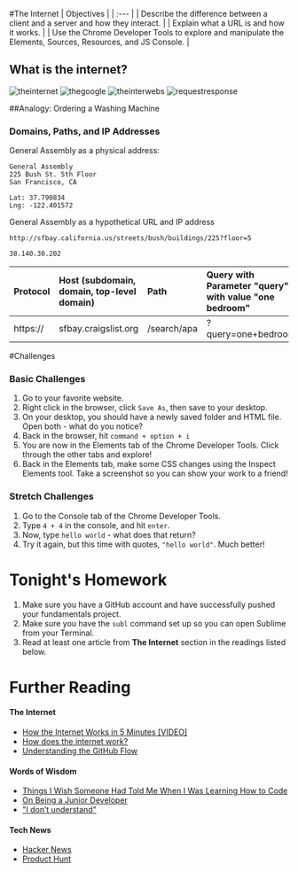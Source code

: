 #The Internet
| Objectives |
| :--- |
| Describe the difference between a client and a server and how they interact. |
| Explain what a URL is and how it works. |
| Use the Chrome Developer Tools to explore and manipulate the Elements, Sources, Resources, and JS Console. |

## What is the internet?
![theinternet](http://www.mindthesciencegap.org/wp-content/uploads/2013/07/the-internet-1024x691.jpg)
![thegoogle](http://2.bp.blogspot.com/-733-FaBo8NI/UqrprWh_2_I/AAAAAAAACUo/3EnmfKisTHI/s1600/The-Internet-map11.png)
![theinterwebs](https://mountpeaks.files.wordpress.com/2012/03/1069646562-lgl-2d-4096x40962.png)
![requestresponse](http://s.hswstatic.com/gif/internet-diagram.gif)

##Analogy: Ordering a Washing Machine

### Domains, Paths, and IP Addresses

General Assembly as a physical address:

```
General Assembly
225 Bush St. 5th Floor
San Francisco, CA

Lat: 37.790834
Lng: -122.401572
```

General Assembly as a hypothetical URL and IP address
```
http://sfbay.california.us/streets/bush/buildings/225?floor=5

38.140.30.202
```

| Protocol | Host (subdomain, domain, top-level domain) | Path | Query with Parameter "query" with value "one bedroom" |
| :---------- | :---------- | :---------- | :---------- |
| https:// | sfbay.craigslist.org | /search/apa | ?query=one+bedroom |

#Challenges

### Basic Challenges
  1. Go to your favorite website.
  2. Right click in the browser, click `Save As`, then save to your desktop.
  3. On your desktop, you should have a newly saved folder and HTML file. Open both - what do you notice?
  4. Back in the browser, hit `command + option + i`
  5. You are now in the Elements tab of the Chrome Developer Tools. Click through the other tabs and explore!
  6. Back in the Elements tab, make some CSS changes using the Inspect Elements tool. Take a screenshot so you can show your work to a friend!

### Stretch Challenges
  1. Go to the Console tab of the Chrome Developer Tools.
  2. Type `4 + 4` in the console, and hit `enter`.
  3. Now, type `hello world` - what does that return?
  4. Try it again, but this time with quotes, `"hello world"`. Much better!

# Tonight's Homework
  1. Make sure you have a GitHub account and have successfully pushed your fundamentals project.
  2. Make sure you have the `subl` command set up so you can open Sublime from your Terminal.
  3. Read at least one article from **The Internet** section in the readings listed below.

# Further Reading

#### The Internet
  * [How the Internet Works in 5 Minutes [VIDEO]](https://www.youtube.com/watch?v=7_LPdttKXPc)
  * [How does the internet work?](http://computer.howstuffworks.com/internet/basics/internet.htm)
  * [Understanding the GitHub Flow](https://guides.github.com/introduction/flow/index.html)

#### Words of Wisdom
  * [Things I Wish Someone Had Told Me When I Was Learning How to Code](https://medium.com/@cecilycarver/things-i-wish-someone-had-told-me-when-i-was-learning-how-to-code-565fc9dcb329)
  * [On Being a Junior Developer](http://mattsencenbaugh.com/on-being-a-junior-developer)
  * ["I don’t understand"](http://bjk5.com/post/38101106878/i-dont-understand)

#### Tech News
  * [Hacker News](https://news.ycombinator.com/)
  * [Product Hunt](http://www.producthunt.com/)
